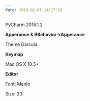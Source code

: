 ```yaml
---
date: 2018-02-05 14:17:16
---
```


PyCharm 2018.1.2



**Apperance & BBehavior->Apperance**

Theme Darcula



**Keymap**

Mac OS X 10.5+



**Editor**

Font: Menlo

Size: 20